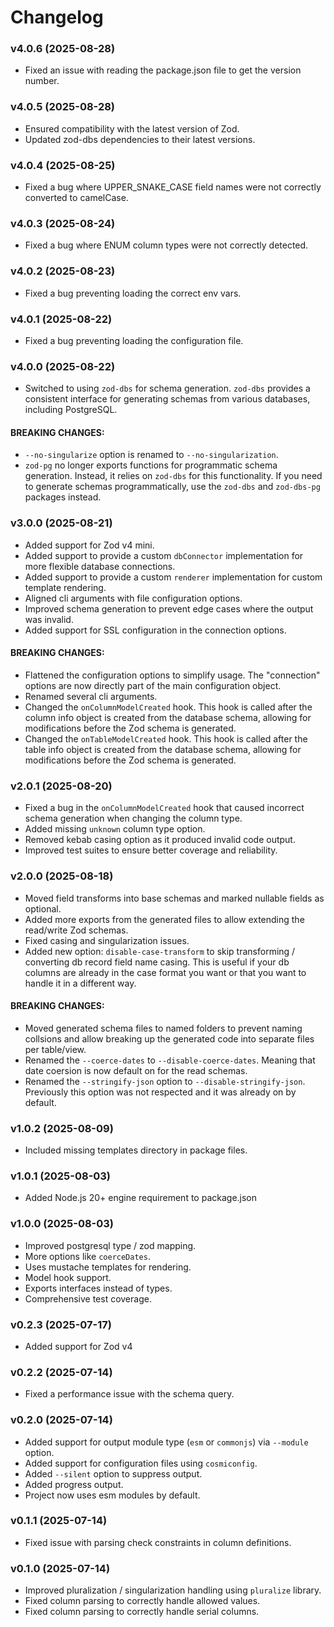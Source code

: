 # Changelog

### v4.0.6 (2025-08-28)

- Fixed an issue with reading the package.json file to get the version number.

### v4.0.5 (2025-08-28)

- Ensured compatibility with the latest version of Zod.
- Updated zod-dbs dependencies to their latest versions.

### v4.0.4 (2025-08-25)

- Fixed a bug where UPPER_SNAKE_CASE field names were not correctly converted to camelCase.

### v4.0.3 (2025-08-24)

- Fixed a bug where ENUM column types were not correctly detected.

### v4.0.2 (2025-08-23)

- Fixed a bug preventing loading the correct env vars.

### v4.0.1 (2025-08-22)

- Fixed a bug preventing loading the configuration file.

### v4.0.0 (2025-08-22)

- Switched to using `zod-dbs` for schema generation. `zod-dbs` provides a consistent interface for generating schemas from various databases, including PostgreSQL.

#### BREAKING CHANGES:

- `--no-singularize` option is renamed to `--no-singularization`.
- `zod-pg` no longer exports functions for programmatic schema generation. Instead, it relies on `zod-dbs` for this functionality. If you need to generate schemas programmatically, use the `zod-dbs` and `zod-dbs-pg` packages instead.

### v3.0.0 (2025-08-21)

- Added support for Zod v4 mini.
- Added support to provide a custom `dbConnector` implementation for more flexible database connections.
- Added support to provide a custom `renderer` implementation for custom template rendering.
- Aligned cli arguments with file configuration options.
- Improved schema generation to prevent edge cases where the output was invalid.
- Added support for SSL configuration in the connection options.

#### BREAKING CHANGES:

- Flattened the configuration options to simplify usage. The "connection" options are now directly part of the main configuration object.
- Renamed several cli arguments.
- Changed the `onColumnModelCreated` hook. This hook is called after the column info object is created from the database schema, allowing for modifications before the Zod schema is generated.
- Changed the `onTableModelCreated` hook. This hook is called after the table info object is created from the database schema, allowing for modifications before the Zod schema is generated.

### v2.0.1 (2025-08-20)

- Fixed a bug in the `onColumnModelCreated` hook that caused incorrect schema generation when changing the column type.
- Added missing `unknown` column type option.
- Removed kebab casing option as it produced invalid code output.
- Improved test suites to ensure better coverage and reliability.

### v2.0.0 (2025-08-18)

- Moved field transforms into base schemas and marked nullable fields as optional.
- Added more exports from the generated files to allow extending the read/write Zod schemas.
- Fixed casing and singularization issues.
- Added new option: `disable-case-transform` to skip transforming / converting db record field name casing. This is useful if your db columns are already in the case format you want or that you want to handle it in a different way.

#### BREAKING CHANGES:

- Moved generated schema files to named folders to prevent naming collsions and allow breaking up the generated code into separate files per table/view.
- Renamed the `--coerce-dates` to `--disable-coerce-dates`. Meaning that date coersion is now default on for the read schemas.
- Renamed the `--stringify-json` option to `--disable-stringify-json`. Previously this option was not respected and it was already on by default.

### v1.0.2 (2025-08-09)

- Included missing templates directory in package files.

### v1.0.1 (2025-08-03)

- Added Node.js 20+ engine requirement to package.json

### v1.0.0 (2025-08-03)

- Improved postgresql type / zod mapping.
- More options like `coerceDates`.
- Uses mustache templates for rendering.
- Model hook support.
- Exports interfaces instead of types.
- Comprehensive test coverage.

### v0.2.3 (2025-07-17)

- Added support for Zod v4

### v0.2.2 (2025-07-14)

- Fixed a performance issue with the schema query.

### v0.2.0 (2025-07-14)

- Added support for output module type (`esm` or `commonjs`) via `--module` option.
- Added support for configuration files using `cosmiconfig`.
- Added `--silent` option to suppress output.
- Added progress output.
- Project now uses esm modules by default.

### v0.1.1 (2025-07-14)

- Fixed issue with parsing check constraints in column definitions.

### v0.1.0 (2025-07-14)

- Improved pluralization / singularization handling using `pluralize` library.
- Fixed column parsing to correctly handle allowed values.
- Fixed column parsing to correctly handle serial columns.
